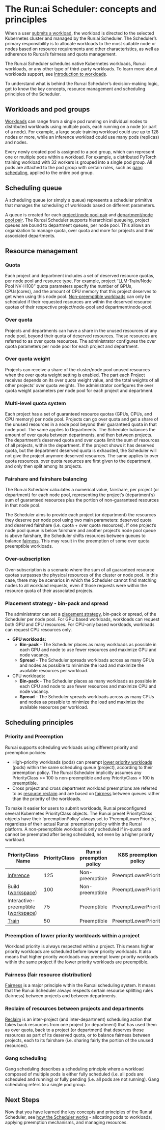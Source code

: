 # The Run:ai Scheduler: concepts and principles

When a user [submits a workload](../../workloads-in-runai/workloads.md), the workload is directed to the selected Kubernetes cluster and managed by the Run:ai Scheduler. The Scheduler’s primary responsibility is to allocate workloads to the most suitable node or nodes based on resource requirements and other characteristics, as well as adherence to Run:ai’s fairness and quota management.

The Run:ai Scheduler schedules native Kubernetes workloads, Run:ai workloads, or any other type of third-party workloads. To learn more about workloads support, see [Introduction to workloads](../../workloads-in-runai/introduction-to-workloads.md).

To understand what is behind the Run:ai Scheduler’s decision-making logic, get to know the key concepts, resource management and scheduling principles of the Scheduler.

## Workloads and pod groups

[Workloads](../../workloads-in-runai/workload-types.md) can range from a single pod running on individual nodes to distributed workloads using multiple pods, each running on a node (or part of a node). For example, a large scale training workload could use up to 128 nodes or more, while an inference workload could use many pods (replicas) and nodes.

Every newly created pod is assigned to a pod group, which can represent one or multiple pods within a workload. For example, a distributed PyTorch training workload with 32 workers is grouped into a single pod group. All pods are attached to the pod group with certain rules, such as [gang scheduling](runai-scheduler-concepts-and-principles.md#gang-scheduling), applied to the entire pod group.

## Scheduling queue

A scheduling queue (or simply a queue) represents a scheduler primitive that manages the scheduling of workloads based on different parameters.

A queue is created for each [project/node pool pair](../../manage-ai-initiatives/adapting-ai-initiatives.md#mapping-your-organization) and [department/node pool pair](../../manage-ai-initiatives/adapting-ai-initiatives.md#mapping-your-organization). The Run:ai Scheduler supports hierarchical queueing, project queues are bound to department queues, per node pool. This allows an organization to manage quota, over quota and more for projects and their associated departments.

## Resource management

### Quota

Each project and department includes a set of deserved resource quotas, per node pool and resource type. For example, project “LLM-Train/Node Pool NV-H100” quota parameters specify the number of GPUs, CPUs(cores), and the amount of CPU memory that this project deserves to get when using this node pool. [Non-preemptible workloads](runai-scheduler-concepts-and-principles.md#priority-and-preemption) can only be scheduled if their requested resources are within the deserved resource quotas of their respective project/node-pool and department/node-pool.

### Over quota

Projects and departments can have a share in the unused resources of any node pool, beyond their quota of deserved resources. These resources are referred to as over quota resources. The administrator configures the over quota parameters per node pool for each project and department.

### Over quota weight

Projects can receive a share of the cluster/node pool unused resources when the over quota weight setting is enabled. The part each Project receives depends on its over quota weight value, and the total weights of all other projects’ over quota weights. The administrator configures the over quota weight parameters per node pool for each project and department.

### Multi-level quota system

Each project has a set of guaranteed resource quotas (GPUs, CPUs, and CPU memory) per node pool. Projects can go over quota and get a share of the unused resources in a node pool beyond their guaranteed quota in that node pool. The same applies to Departments. The Scheduler balances the amount of over quota between departments, and then between projects. The department’s deserved quota and over quota limit the sum of resources of all projects, within the department. If the project shows it has deserved quota, but the department deserved quota is exhausted, the Scheduler will not give the project anymore deserved resources. The same applies to over quota resources. over quota resources are first given to the department, and only then split among its projects.

### Fairshare and fairshare balancing

The Run:ai Scheduler calculates a numerical value, fairshare, per project (or department) for each node pool, representing the project’s (department’s) sum of guaranteed resources plus the portion of non-guaranteed resources in that node pool.

The Scheduler aims to provide each project (or department) the resources they deserve per node pool using two main parameters: deserved quota and deserved fairshare (i.e. quota + over quota resources). If one project’s node pool queue is below fairshare and another project’s node pool queue is above fairshare, the Scheduler shifts resources between queues to balance [fairness](runai-scheduler-concepts-and-principles.md#fairness-fair-resource-distribution). This may result in the preemption of some over quota preemptible workloads.

### Over-subscription

Over-subscription is a scenario where the sum of all guaranteed resource quotas surpasses the physical resources of the cluster or node pool. In this case, there may be scenarios in which the Scheduler cannot find matching nodes to all workload requests, even if those requests were within the resource quota of their associated projects.

### Placement strategy - bin-pack and spread

The administrator can set a [placement strategy](../../manage-ai-initiatives/managing-your-resources/node-pools.md#adding-a-new-node-pool), bin-pack or spread, of the Scheduler per node pool. For GPU based workloads, workloads can request both GPU and CPU resources. For CPU-only based workloads, workloads can request CPU resources only.

* **GPU workloads:**
  * **Bin-pack** - The Scheduler places as many workloads as possible in each GPU and node to use fewer resources and maximize GPU and node vacancy.
  * **Spread** - The Scheduler spreads workloads across as many GPUs and nodes as possible to minimize the load and maximize the available resources per workload.
* CPU workloads:
  * **Bin-pack** - The Scheduler places as many workloads as possible in each CPU and node to use fewer resources and maximize CPU and node vacancy.
  * **Spread** - The Scheduler spreads workloads across as many CPUs and nodes as possible to minimize the load and maximize the available resources per workload.

## Scheduling principles

### Priority and Preemption

Run:ai supports scheduling workloads using different priority and preemption policies:

* High-priority workloads (pods) can preempt [lower priority workloads](runai-scheduler-concepts-and-principles.md#preemption-of-lower-priority-workloads-within-a-project) (pods) within the same scheduling queue (project), according to their preemption policy. The Run:ai Scheduler implicitly assumes any PriorityClass >= 100 is non-preemptible and any PriorityClass < 100 is preemptible.
* Cross project and cross department workload preemptions are referred to as [resource reclaim](runai-scheduler-concepts-and-principles.md#reclaim-of-resources-between-projects-and-departments) and are based on [fairness](runai-scheduler-concepts-and-principles.md#fairness-fair-resource-distribution) between queues rather than the priority of the workloads.

To make it easier for users to submit workloads, Run:ai preconfigured several Kubernetes PriorityClass objects. The Run:ai preset PriorityClass objects have their ‘preemptionPolicy’ always set to ‘PreemptLowerPriority’, regardless of their actual Run:ai preemption policy within the Run:ai platform. A non-preemptible workload is only scheduled if in-quota and cannot be preempted after being scheduled, not even by a higher priority workload.

| PriorityClass Name                                                                | PriorityClass | Run:ai preemption policy | K8S preemption policy |
| --------------------------------------------------------------------------------- | ------------- | ------------------------ | --------------------- |
| [Inference](../../workloads-in-runai/workload-types.md)                           | 125           | Non-preemptible          | PreemptLowerPriority  |
| Build ([workspace](../../workloads-in-runai/workload-types.md))                   | 100           | Non-preemptible          | PreemptLowerPriority  |
| Interactive-preemptible ([workspace](../../workloads-in-runai/workload-types.md)) | 75            | Preemptible              | PreemptLowerPriority  |
| [Train](../../workloads-in-runai/workload-types.md)                               | 50            | Preemptible              | PreemptLowerPriority  |

### Preemption of lower priority workloads within a project

Workload priority is always respected within a project. This means higher priority workloads are scheduled before lower priority workloads. It also means that higher priority workloads may preempt lower priority workloads within the same project if the lower priority workloads are preemptible.

### Fairness (fair resource distribution)

[Fairness](how-the-scheduler-works.md) is a major principle within the Run:ai scheduling system. It means that the Run:ai Scheduler always respects certain resource splitting rules (fairness) between projects and between departments.

### Reclaim of resources between projects and departments

[Reclaim](how-the-scheduler-works.md#reclaim-preemption-between-projects-and-departments) is an inter-project (and inter-department) scheduling action that takes back resources from one project (or department) that has used them as over quota, back to a project (or department) that deserves those resources as part of its deserved quota, or to balance fairness between projects, each to its fairshare (i.e. sharing fairly the portion of the unused resources).

### Gang scheduling

Gang scheduling describes a scheduling principle where a workload composed of multiple pods is either fully scheduled (i.e. all pods are scheduled and running) or fully pending (i.e. all pods are not running). Gang scheduling refers to a single pod group.

## Next Steps

Now that you have learned the key concepts and principles of the Run:ai Scheduler, see [how the Scheduler works](how-the-scheduler-works.md) - allocating pods to workloads, applying preemption mechanisms, and managing resources.
